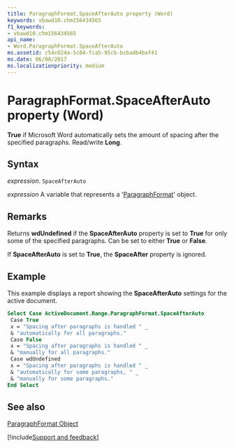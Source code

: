 ```yaml
---
title: ParagraphFormat.SpaceAfterAuto property (Word)
keywords: vbawd10.chm156434565
f1_keywords:
- vbawd10.chm156434565
api_name:
- Word.ParagraphFormat.SpaceAfterAuto
ms.assetid: c54c024a-5c04-fca5-95cb-bcbadb4baf41
ms.date: 06/08/2017
ms.localizationpriority: medium
---
```



# ParagraphFormat.SpaceAfterAuto property (Word)

 **True** if Microsoft Word automatically sets the amount of spacing after the specified paragraphs. Read/write **Long**.


## Syntax

_expression_. `SpaceAfterAuto`

_expression_ A variable that represents a '[ParagraphFormat](Word.ParagraphFormat.md)' object.


## Remarks

Returns **wdUndefined** if the **SpaceAfterAuto** property is set to **True** for only some of the specified paragraphs. Can be set to either **True** or **False**.

If **SpaceAfterAuto** is set to **True**, the **SpaceAfter** property is ignored.


## Example

This example displays a report showing the **SpaceAfterAuto** settings for the active document.


```vb
Select Case ActiveDocument.Range.ParagraphFormat.SpaceAfterAuto 
 Case True 
 x = "Spacing after paragraphs is handled " _ 
 & "automatically for all paragraphs." 
 Case False 
 x = "Spacing after paragraphs is handled " _ 
 & "manually for all paragraphs." 
 Case wdUndefined 
 x = "Spacing after paragraphs is handled " _ 
 & "automatically for some paragraphs, " _ 
 & "manually for some paragraphs." 
End Select
```


## See also


[ParagraphFormat Object](Word.ParagraphFormat.md)

[!include[Support and feedback](~/includes/feedback-boilerplate.md)]